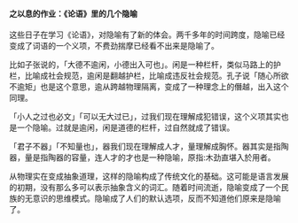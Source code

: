 #### 之以息的作业：《论语》里的几个隐喻

这些日子在学习《论语》，对隐喻有了新的体会。两千多年的时间跨度，隐喻已经变成了词语的一个义项，不费劲揣摩已经看不出来是隐喻了。

比如子张说的，「大德不逾闲，小德出入可也」。闲是一种栏杆，类似马路上的护栏，比喻成社会规范，逾闲是翻越护栏，比喻成违反社会规范。孔子说「随心所欲不逾矩」也是这个意思，逾从跨越物理隔离，变成了一种理念上的僭越，出入这个同理。

「小人之过也必文」「可以无大过已」，过我们现在理解成犯错误，这个义项其实也是一个隐喻。过就是逾闲，闲是道德的栏杆，过自然就成了错误。

「君子不器」「不知量也」，器我们现在理解成人才，量理解成胸怀。器其实是指陶器，量是指陶器的容量，连人才的才也是一种隐喻，原指:木劲直堪入於用者。



从物理实在变成抽象道理，这样的隐喻构成了传统文化的基础。这可能是语言发展的初期，没有那么多可以表示抽象含义的词汇。随着时间流逝，隐喻变成了一个民族的无意识的思维模式。隐喻成了人们的默认选项，反而不知道他们原来是隐喻了。
